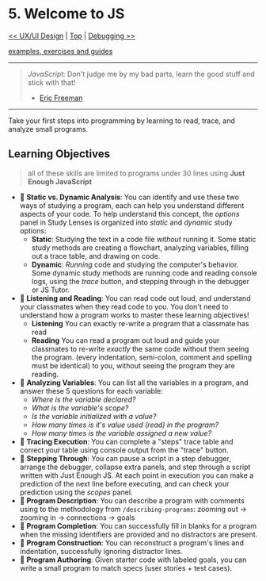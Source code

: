 # 5. Welcome to JS

[&lt;&lt; UX/UI Design](../ux-ui-design/README.md) \| [Top](../README.md) \| [Debugging &gt;&gt;](../debugging/README.md)

[examples, exercises and guides](https://github.com/HackYourFutureBelgium/welcome-to-js)

---

> _JavaScript_: Don't judge me by my bad parts, learn the good stuff and stick with that!
>
> - [Eric Freeman](https://www.oreilly.com/library/view/head-first-javascript/9781449340124/ch01.html)

---

Take your first steps into programming by learning to read, trace, and analyze small programs.

## Learning Objectives

> all of these skills are limited to programs under 30 lines using **Just Enough JavaScript**

- 🥚 **Static vs. Dynamic Analysis**: You can identify and use these two ways of studying a program, each can help you understand different aspects of your code. To help understand this concept, the _options_ panel in Study Lenses is organized into _static_ and _dynamic_ study options:
  - **Static**: Studying the text in a code file _without_ running it. Some static study methods are creating a flowchart, analyzing variables, filling out a trace table, and drawing on code.
  - **Dynamic**: _Running_ code and studying the computer's behavior. Some dynamic study methods are running code and reading console logs, using the _trace_ button, and stepping through in the debugger or JS Tutor.
- 🥚 **Listening and Reading**: You can read code out loud, and understand your classmates when they read code to you. You don't need to understand how a program works to master these learning objectives!
  - **Listening** You can exactly re-write a program that a classmate has read
  - **Reading** You can read a program out loud and guide your classmates to re-write _exactly_ the same code without them seeing the program. \(every indentation, semi-colon, comment and spelling must be identical\) to you, without seeing the program they are reading.
- 🥚 **Analyzing Variables**: You can list all the variables in a program, and answer these 5 questions for each variable:
  - _Where is the variable declared?_
  - _What is the variable's scope?_
  - _Is the variable initialized with a value?_
  - _How many times is it's value used \(read\) in the program?_
  - _How many times is the variable assigned a new value?_
- 🐣 **Tracing Execution**: You can complete a "steps" trace table and correct your table using console output from the "trace" button.
- 🐣 **Stepping Through**: You can pause a script in a step debugger, arrange the debugger, collapse extra panels, and step through a script written with Just Enough JS. At each point in execution you can make a prediction of the next line before executing, and can check your prediction using the _scopes_ panel.
- 🐣 **Program Description**: You can describe a program with comments using to the methodology from `/describing-programs`: zooming out -&gt; zooming in -&gt; connections -&gt; goals
- 🐣 **Program Completion**: You can successfully fill in blanks for a program when the missing identifiers are provided and no distractors are present.
- 🐥 **Program Construction**: You can reconstruct a program's lines and indentation, successfully ignoring distractor lines.
- 🐔 **Program Authoring**: Given starter code with labeled goals, you can write a small program to match specs \(user stories + test cases\).
